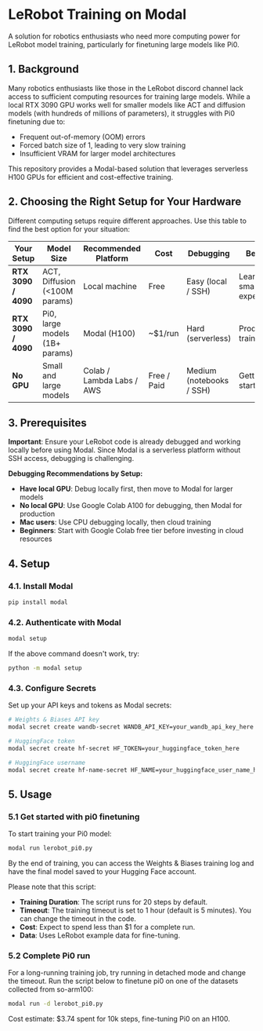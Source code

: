 # LeRobot Training on Modal

A solution for robotics enthusiasts who need more computing power for LeRobot model training, particularly for finetuning large models like Pi0.

## 1. Background

Many robotics enthusiasts like those in the LeRobot discord channel lack access to sufficient computing resources for training large models. While a local RTX 3090 GPU works well for smaller models like ACT and diffusion models (with hundreds of millions of parameters), it struggles with Pi0 finetuning due to:

- Frequent out-of-memory (OOM) errors
- Forced batch size of 1, leading to very slow training
- Insufficient VRAM for larger model architectures

This repository provides a Modal-based solution that leverages serverless H100 GPUs for efficient and cost-effective training.

## 2. Choosing the Right Setup for Your Hardware

Different computing setups require different approaches. Use this table to find the best option for your situation:

| **Your Setup**      | **Model Size**                 | **Recommended Platform**  | **Cost**    | **Debugging**            | **Best For**                |
| ------------------- | ------------------------------ | ------------------------- | ----------- | ------------------------ | --------------------------- |
| **RTX 3090 / 4090** | ACT, Diffusion (<100M params)  | Local machine             | Free        | Easy (local / SSH)       | Learning, small experiments |
| **RTX 3090 / 4090** | Pi0, large models (1B+ params) | Modal (H100)              | \~\$1/run   | Hard (serverless)        | Production training         |
| **No GPU**          | Small and large models         | Colab / Lambda Labs / AWS | Free / Paid | Medium (notebooks / SSH) | Getting started             |

## 3. Prerequisites

**Important**: Ensure your LeRobot code is already debugged and working locally before using Modal. Since Modal is a serverless platform without SSH access, debugging is challenging.

**Debugging Recommendations by Setup:**
- **Have local GPU**: Debug locally first, then move to Modal for larger models
- **No local GPU**: Use Google Colab A100 for debugging, then Modal for production
- **Mac users**: Use CPU debugging locally, then cloud training
- **Beginners**: Start with Google Colab free tier before investing in cloud resources

## 4. Setup

### 4.1. Install Modal

```bash
pip install modal
```

### 4.2. Authenticate with Modal

```bash
modal setup
```

If the above command doesn't work, try:
```bash
python -m modal setup
```

### 4.3. Configure Secrets

Set up your API keys and tokens as Modal secrets:

```bash
# Weights & Biases API key
modal secret create wandb-secret WANDB_API_KEY=your_wandb_api_key_here

# HuggingFace token
modal secret create hf-secret HF_TOKEN=your_huggingface_token_here

# HuggingFace username
modal secret create hf-name-secret HF_NAME=your_huggingface_user_name_here
```

## 5. Usage

### 5.1 Get started with pi0 finetuning

To start training your Pi0 model:

```bash
modal run lerobot_pi0.py
```

By the end of training, you can access the Weights & Biases training log and have the final model saved to your Hugging Face account.

Please note that this script:
- **Training Duration**: The script runs for 20 steps by default.
- **Timeout**: The training timeout is set to 1 hour (default is 5 minutes). You can change the timeout in the code.
- **Cost**: Expect to spend less than $1 for a complete run.
- **Data**: Uses LeRobot example data for fine-tuning.

### 5.2 Complete Pi0 run

For a long-running training job, try running in detached mode and change the timeout. Run the script below to finetune pi0 on one of the datasets collected from so-arm100:

```bash
modal run -d lerobot_pi0.py
```
Cost estimate: $3.74 spent for 10k steps, fine-tuning Pi0 on an H100.